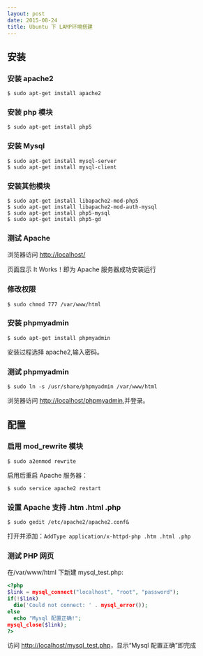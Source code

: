 ```yaml
---
layout: post
date: 2015-08-24
title: Ubuntu 下 LAMP环境搭建
---
```


## 安装

### 安装 apache2

```
$ sudo apt-get install apache2
```

### 安装 php 模块

```
$ sudo apt-get install php5
```

### 安装 Mysql

```
$ sudo apt-get install mysql-server
$ sudo apt-get install mysql-client
```

<!--more-->

### 安装其他模块

```
$ sudo apt-get install libapache2-mod-php5
$ sudo apt-get install libapache2-mod-auth-mysql
$ sudo apt-get install php5-mysql
$ sudo apt-get install php5-gd
```

### 测试 Apache

浏览器访问 [http://localhost/](http://localhost/)

页面显示 It Works！即为 Apache 服务器成功安装运行

### 修改权限

```
$ sudo chmod 777 /var/www/html
```

### 安装 phpmyadmin

```
$ sudo apt-get install phpmyadmin
```

安装过程选择 apache2,输入密码。

### 测试 phpmyadmin

```
$ sudo ln -s /usr/share/phpmyadmin /var/www/html
```

浏览器访问 [http://localhost/phpmyadmin](http://localhost/phpmyadmin),并登录。

## 配置

### 启用 mod_rewrite 模块

```
$ sudo a2enmod rewrite
```

启用后重启 Apache 服务器：

```
$ sudo service apache2 restart
```

### 设置 Apache 支持 .htm .html .php

```
$ sudo gedit /etc/apache2/apache2.conf&
```

打开并添加：`AddType application/x-httpd-php .htm .html .php`

### 测试 PHP 网页

在/var/www/html 下新建 mysql_test.php:

```php
<?php
$link = mysql_connect("localhost", "root", "password");
if(!$link)
  die('Could not connect: ' . mysql_error());
else
  echo "Mysql 配置正确!";
mysql_close($link);
?>
```

访问 [http://localhost/mysql_test.php](http://localhost/mysql_test.php)，显示“Mysql 配置正确”即完成
